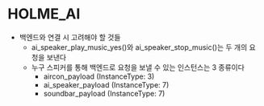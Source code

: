 # HOLME_AI

- 백엔드와 연결 시 고려해야 할 것들
    - ai_speaker_play_music_yes()와 ai_speaker_stop_music()는 두 개의 요청을 보낸다
    - 누구 스피커를 통해 백엔드로 요청을 보낼 수 있는 인스턴스는 3 종류이다
        - aircon_payload (InstanceType: 3)
        - ai_speaker_payload (InstanceType: 7)
        - soundbar_payload (InstanceType: 7)